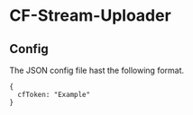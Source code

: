# CF-Stream-Uploader

## Config

The JSON config file hast the following format.

```
{
  cfToken: "Example"
}
```
